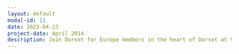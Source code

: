 ```yaml
---
layout: default
modal-id: 11
date: 2023-04-23
project-date: April 2014
description: Join Dorset for Europe members in the heart of Dorset at Vivo Lounge in Brewery Square, Dorchester, on Saturday 22nd April, 3–5pm. All welcome! See our recent write-up in the Dorset Echo.
---
```


